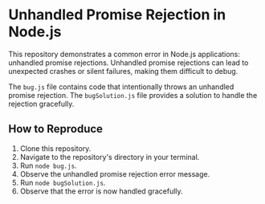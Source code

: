 # Unhandled Promise Rejection in Node.js

This repository demonstrates a common error in Node.js applications: unhandled promise rejections.  Unhandled promise rejections can lead to unexpected crashes or silent failures, making them difficult to debug.

The `bug.js` file contains code that intentionally throws an unhandled promise rejection.  The `bugSolution.js` file provides a solution to handle the rejection gracefully.

## How to Reproduce

1. Clone this repository.
2. Navigate to the repository's directory in your terminal.
3. Run `node bug.js`.
4. Observe the unhandled promise rejection error message.
5. Run `node bugSolution.js`.
6. Observe that the error is now handled gracefully.